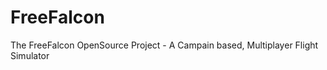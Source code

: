 FreeFalcon
==========

The FreeFalcon OpenSource Project - A Campain based, Multiplayer Flight Simulator